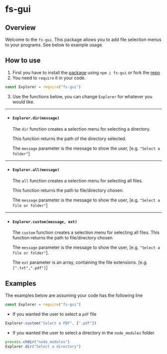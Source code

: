 # fs-gui

## Overview

Welcome to the `fs-gui`. This package allows you to add file selection menus to your programs. See below to example usage.

## How to use
1. First you have to install the [package](https://npmjs.com/package/fs-gui) using `npm i fs-gui` or fork the [repo](https://github.com/RedYetiDev/fs-gui)
2. You need to `require` it in your code.

```js
const Explorer = require("fs-gui")
```

3. Use the functions below, you can change `Explorer` for whatever you would like.

---

- #### `Explorer.dir(message)`

  The `dir` function creates a selection menu for selecting a directory.

  This function returns the path of the directory selected.

  The `message` parameter is the message to show the user, [e.g. `"Select a folder"`]

---

- #### `Explorer.all(message)`

  The `all` function creates a selection menu for selecting all files.

  This function returns the path to file/directory chosen.

  The `message` parameter is the message to show the user, [e.g. `"Select a file or folder"`]

---

- #### `Explorer.custom(message, ext)`

  The `custom` function creates a selection menu for selecting all files. This function returns the path to file/directory chosen

  The `message` parameter is the message to show the user, [e.g. `"Select a file or folder"`].

  The `ext` parameter is an array, containing the file extensions. [e.g. `[".txt",".pdf"]`]

## Examples
The examples below are assuming your code has the following line
```js
const Explorer = require("fs-gui")
```

- If you wanted the user to select a `pdf` file
```js
Explorer.custom("Select a PDF", [".pdf"])
```

- If you wanted the user to select a directory in the `node_modules` folder

```js
process.chdir("node_modules")
Explorer.dir("Select a directory")
```
